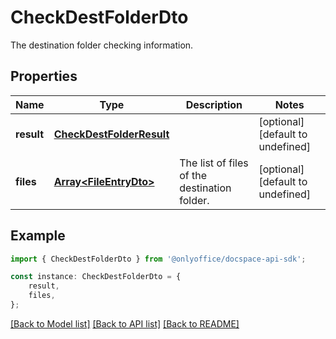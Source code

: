 # CheckDestFolderDto

The destination folder checking information.

## Properties

Name | Type | Description | Notes
------------ | ------------- | ------------- | -------------
**result** | [**CheckDestFolderResult**](CheckDestFolderResult.md) |  | [optional] [default to undefined]
**files** | [**Array&lt;FileEntryDto&gt;**](FileEntryDto.md) | The list of files of the destination folder. | [optional] [default to undefined]

## Example

```typescript
import { CheckDestFolderDto } from '@onlyoffice/docspace-api-sdk';

const instance: CheckDestFolderDto = {
    result,
    files,
};
```

[[Back to Model list]](../README.md#documentation-for-models) [[Back to API list]](../README.md#documentation-for-api-endpoints) [[Back to README]](../README.md)
